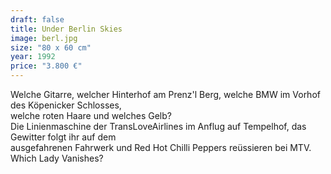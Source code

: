 ```yaml
---
draft: false
title: Under Berlin Skies
image: berl.jpg
size: "80 x 60 cm"
year: 1992
price: "3.800 €"
---
```


Welche Gitarre, welcher Hinterhof am Prenz'l Berg, welche BMW im Vorhof des Köpenicker Schlosses,  
welche roten Haare und welches Gelb?  
Die Linienmaschine der TransLoveAirlines im Anflug auf Tempelhof, das Gewitter folgt ihr auf dem  
ausgefahrenen Fahrwerk und Red Hot Chilli Peppers reüssieren bei MTV.  
Which Lady Vanishes?

